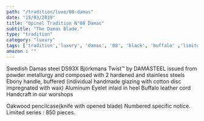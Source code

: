 ```yaml
---
path: "/tradition/luxe/08-damas"
date: "15/03/2019"
title: "Opinel Tradition N°08 Damas"
subtitle: "The Damas Blade."
type: "tradition"
category: "luxury"
tags: ['tradition','luxury', 'damas', '08', 'black', 'buffalo' ,'limited edition']
amazon : ""
---
```

Swedish Damas steel DS93X Björkmans Twist™ by DAMASTEEL issued from powder metallurgy and composed with 2 hardened and stainless steels
Ebony handle, buffered (individual handmade glazing with cotton disc impregnated with wax)
Aluminum Eyelet inlaid in heel
Buffalo leather cord
Handcraft in our worshops

Oakwood pencilcase(knife with opened blade)
Numbered specific notice.
Limited series : 850 pieces.